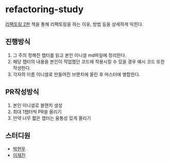 # refactoring-study
[리팩토링 2판](https://www.yes24.com/product/goods/89649360) 책을 통해 리팩토링을 하는 이유, 방법 등을 상세하게 익힌다.

## 진행방식
1. 그 주의 정해진 챕터를 읽고 본인 이니셜 md파일에 정리한다.
2. 해당 챕터의 내용을 본인이 작업했던 코드에 적용시킬 수 있을 경우 예시 코드 또한 작성한다.
3. 각자의 이름 이니셜로 만들어진 브랜치에 올린 후 마스터에 병합한다.

## PR작성방식
1. 본인 이니셜로 블랜치 생성
2. 최대 1챕터씩 PR을 올리기
3. 만약 너무 짧은 챕터는 융통성 있게 올리기

## 스터디원
- [박현우](https://github.com/pho9902)
- [이재진](https://github.com/zzzRYT)

